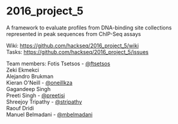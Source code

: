 # 2016_project_5
A framework to evaluate profiles from DNA-binding site collections represented in peak sequences from ChIP-Seq assays

Wiki: https://github.com/hackseq/2016_project_5/wiki  
Tasks: https://github.com/hackseq/2016_project_5/issues

Team members:
Fotis Tsetsos - [@ftsetsos](https://github.com/ftsetsos)  
Zeki Ekmekci  
Alejandro Brukman  
Kieran O'Neill - [@oneillkza](https://github.com/oneillkza)  
Gagandeep Singh   
Preeti Singh - [@preetisi](https://github.com/preetisi)  
Shreejoy Tripathy - [@stripathy](https://github.com/stripathy)  
Raouf Dridi  
Manuel Belmadani - [@mbelmadani](https://github.com/mbelmadani)  
